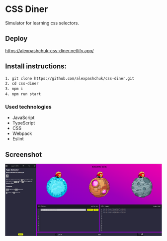 # CSS Diner

Simulator for learning css selectors.


## Deploy

https://alexpashchuk-css-diner.netlify.app/

## Install instructions:

```bash
1. git clone https://github.com/alexpashchuk/css-diner.git
2. cd css-diner
3. npm i
4. npm run start
```

### Used technologies

- JavaScript
- TypeScript
- CSS
- Webpack
- Eslint

## Screenshot

![img.png](src/assets/app.png)
